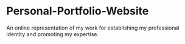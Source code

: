 # Personal-Portfolio-Website
An online representation of my work for establishing my professional identity and promoting my expertise.
